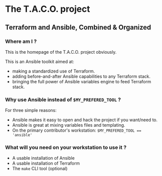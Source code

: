 # The T.A.C.O. project
## Terraform and Ansible, Combined & Organized

### Where am I ?

This is the homepage of the T.A.C.O. project obviously.

This is an Ansible toolkit aimed at:
 
* making a standardized use of Terraform.
* adding before-and-after Ansible capabilities to any Terraform stack.
* bringing the full power of Ansible variables engine to feed Terraform stack. 

### Why use Ansible instead of `$MY_PREFERED_TOOL` ?

For three simple reasons:

* Ansible makes it easy to open and hack the project if you want/need to.
* Ansible is great at mixing variables files and templating.
* On the primary contributor's workstation: `$MY_PREFERED_TOOL == 'ansible'`

### What will you need on your workstation to use it ?

* A usable installation of Ansible
* A usable installation of Terraform
* The `make` CLI tool (optional)